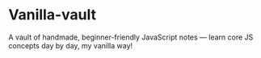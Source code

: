 # Vanilla-vault
A vault of handmade, beginner-friendly JavaScript notes — learn core JS concepts day by day, my vanilla way!
